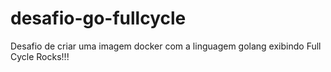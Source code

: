 # desafio-go-fullcycle
Desafio de criar uma imagem docker com a linguagem golang exibindo Full Cycle Rocks!!!
